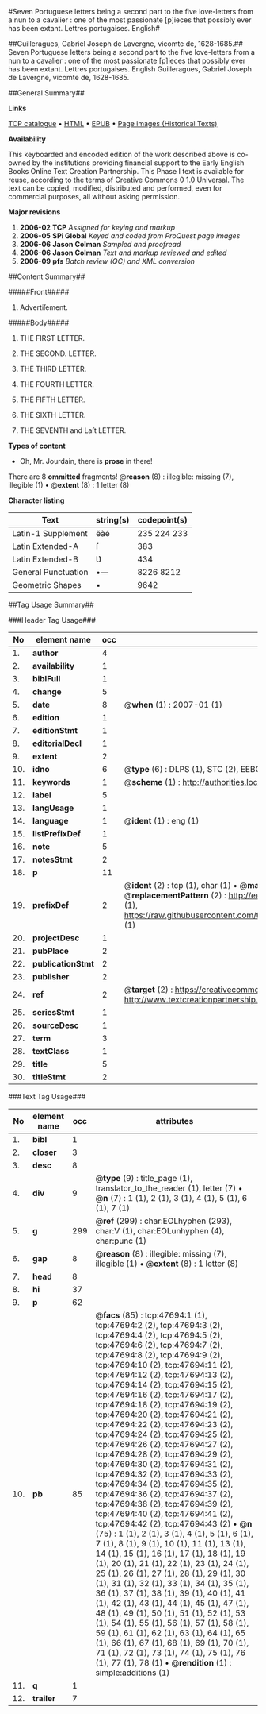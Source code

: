 #Seven Portuguese letters being a second part to the five love-letters from a nun to a cavalier : one of the most passionate [p]ieces that possibly ever has been extant. Lettres portugaises. English#

##Guilleragues, Gabriel Joseph de Lavergne, vicomte de, 1628-1685.##
Seven Portuguese letters being a second part to the five love-letters from a nun to a cavalier : one of the most passionate [p]ieces that possibly ever has been extant.
Lettres portugaises. English
Guilleragues, Gabriel Joseph de Lavergne, vicomte de, 1628-1685.

##General Summary##

**Links**

[TCP catalogue](http://www.ota.ox.ac.uk/tcp/)  • 
[HTML](http://tei.it.ox.ac.uk/tcp/Texts-HTML/free/A26/A26635.html)  • 
[EPUB](http://tei.it.ox.ac.uk/tcp/Texts-EPUB/free/A26/A26635.epub) • 
[Page images (Historical Texts)](https://data.historicaltexts.jisc.ac.uk/view?pubId=eebo-11385729e&pageId=eebo-11385729e-47694-1)

**Availability**

This keyboarded and encoded edition of the
	       work described above is co-owned by the institutions
	       providing financial support to the Early English Books
	       Online Text Creation Partnership. This Phase I text is
	       available for reuse, according to the terms of Creative
	       Commons 0 1.0 Universal. The text can be copied,
	       modified, distributed and performed, even for
	       commercial purposes, all without asking permission.

**Major revisions**

1. __2006-02__ __TCP__ *Assigned for keying and markup*
1. __2006-05__ __SPi Global__ *Keyed and coded from ProQuest page images*
1. __2006-06__ __Jason Colman__ *Sampled and proofread*
1. __2006-06__ __Jason Colman__ *Text and markup reviewed and edited*
1. __2006-09__ __pfs__ *Batch review (QC) and XML conversion*

##Content Summary##

#####Front#####

1. Advertiſement.

#####Body#####

1. THE FIRST LETTER.

1. THE SECOND. LETTER.

1. THE THIRD LETTER.

1. THE FOURTH LETTER.

1. THE FIFTH LETTER.

1. THE SIXTH LETTER.

1. THE SEVENTH and Laſt LETTER.

**Types of content**

  * Oh, Mr. Jourdain, there is **prose** in there!

There are 8 **ommitted** fragments! 
 @__reason__ (8) : illegible: missing (7), illegible (1)  •  @__extent__ (8) : 1 letter (8)

**Character listing**


|Text|string(s)|codepoint(s)|
|---|---|---|
|Latin-1 Supplement|ëàé|235 224 233|
|Latin Extended-A|ſ|383|
|Latin Extended-B|Ʋ|434|
|General Punctuation|•—|8226 8212|
|Geometric Shapes|▪|9642|

##Tag Usage Summary##

###Header Tag Usage###

|No|element name|occ|attributes|
|---|---|---|---|
|1.|__author__|4||
|2.|__availability__|1||
|3.|__biblFull__|1||
|4.|__change__|5||
|5.|__date__|8| @__when__ (1) : 2007-01 (1)|
|6.|__edition__|1||
|7.|__editionStmt__|1||
|8.|__editorialDecl__|1||
|9.|__extent__|2||
|10.|__idno__|6| @__type__ (6) : DLPS (1), STC (2), EEBO-CITATION (1), OCLC (1), VID (1)|
|11.|__keywords__|1| @__scheme__ (1) : http://authorities.loc.gov/ (1)|
|12.|__label__|5||
|13.|__langUsage__|1||
|14.|__language__|1| @__ident__ (1) : eng (1)|
|15.|__listPrefixDef__|1||
|16.|__note__|5||
|17.|__notesStmt__|2||
|18.|__p__|11||
|19.|__prefixDef__|2| @__ident__ (2) : tcp (1), char (1)  •  @__matchPattern__ (2) : ([0-9\-]+):([0-9IVX]+) (1), (.+) (1)  •  @__replacementPattern__ (2) : http://eebo.chadwyck.com/downloadtiff?vid=$1&page=$2 (1), https://raw.githubusercontent.com/textcreationpartnership/Texts/master/tcpchars.xml#$1 (1)|
|20.|__projectDesc__|1||
|21.|__pubPlace__|2||
|22.|__publicationStmt__|2||
|23.|__publisher__|2||
|24.|__ref__|2| @__target__ (2) : https://creativecommons.org/publicdomain/zero/1.0/ (1), http://www.textcreationpartnership.org/docs/. (1)|
|25.|__seriesStmt__|1||
|26.|__sourceDesc__|1||
|27.|__term__|3||
|28.|__textClass__|1||
|29.|__title__|5||
|30.|__titleStmt__|2||


###Text Tag Usage###

|No|element name|occ|attributes|
|---|---|---|---|
|1.|__bibl__|1||
|2.|__closer__|3||
|3.|__desc__|8||
|4.|__div__|9| @__type__ (9) : title_page (1), translator_to_the_reader (1), letter (7)  •  @__n__ (7) : 1 (1), 2 (1), 3 (1), 4 (1), 5 (1), 6 (1), 7 (1)|
|5.|__g__|299| @__ref__ (299) : char:EOLhyphen (293), char:V (1), char:EOLunhyphen (4), char:punc (1)|
|6.|__gap__|8| @__reason__ (8) : illegible: missing (7), illegible (1)  •  @__extent__ (8) : 1 letter (8)|
|7.|__head__|8||
|8.|__hi__|37||
|9.|__p__|62||
|10.|__pb__|85| @__facs__ (85) : tcp:47694:1 (1), tcp:47694:2 (2), tcp:47694:3 (2), tcp:47694:4 (2), tcp:47694:5 (2), tcp:47694:6 (2), tcp:47694:7 (2), tcp:47694:8 (2), tcp:47694:9 (2), tcp:47694:10 (2), tcp:47694:11 (2), tcp:47694:12 (2), tcp:47694:13 (2), tcp:47694:14 (2), tcp:47694:15 (2), tcp:47694:16 (2), tcp:47694:17 (2), tcp:47694:18 (2), tcp:47694:19 (2), tcp:47694:20 (2), tcp:47694:21 (2), tcp:47694:22 (2), tcp:47694:23 (2), tcp:47694:24 (2), tcp:47694:25 (2), tcp:47694:26 (2), tcp:47694:27 (2), tcp:47694:28 (2), tcp:47694:29 (2), tcp:47694:30 (2), tcp:47694:31 (2), tcp:47694:32 (2), tcp:47694:33 (2), tcp:47694:34 (2), tcp:47694:35 (2), tcp:47694:36 (2), tcp:47694:37 (2), tcp:47694:38 (2), tcp:47694:39 (2), tcp:47694:40 (2), tcp:47694:41 (2), tcp:47694:42 (2), tcp:47694:43 (2)  •  @__n__ (75) : 1 (1), 2 (1), 3 (1), 4 (1), 5 (1), 6 (1), 7 (1), 8 (1), 9 (1), 10 (1), 11 (1), 13 (1), 14 (1), 15 (1), 16 (1), 17 (1), 18 (1), 19 (1), 20 (1), 21 (1), 22 (1), 23 (1), 24 (1), 25 (1), 26 (1), 27 (1), 28 (1), 29 (1), 30 (1), 31 (1), 32 (1), 33 (1), 34 (1), 35 (1), 36 (1), 37 (1), 38 (1), 39 (1), 40 (1), 41 (1), 42 (1), 43 (1), 44 (1), 45 (1), 47 (1), 48 (1), 49 (1), 50 (1), 51 (1), 52 (1), 53 (1), 54 (1), 55 (1), 56 (1), 57 (1), 58 (1), 59 (1), 61 (1), 62 (1), 63 (1), 64 (1), 65 (1), 66 (1), 67 (1), 68 (1), 69 (1), 70 (1), 71 (1), 72 (1), 73 (1), 74 (1), 75 (1), 76 (1), 77 (1), 78 (1)  •  @__rendition__ (1) : simple:additions (1)|
|11.|__q__|1||
|12.|__trailer__|7||
